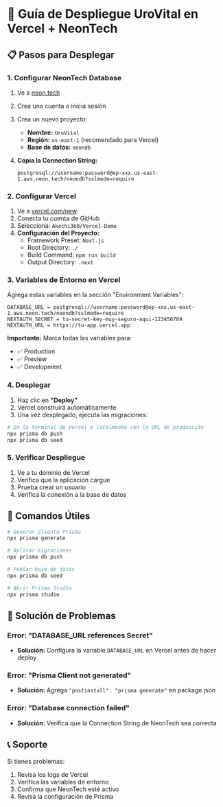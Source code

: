 # 🚀 Guía de Despliegue UroVital en Vercel + NeonTech

## 📋 Pasos para Desplegar

### 1. **Configurar NeonTech Database**

1. Ve a [neon.tech](https://neon.tech)
2. Crea una cuenta o inicia sesión
3. Crea un nuevo proyecto:
   - **Nombre:** `UroVital`
   - **Región:** `us-east-1` (recomendado para Vercel)
   - **Base de datos:** `neondb`

4. **Copia la Connection String:**
   ```
   postgresql://username:password@ep-xxx.us-east-1.aws.neon.tech/neondb?sslmode=require
   ```

### 2. **Configurar Vercel**

1. Ve a [vercel.com/new](https://vercel.com/new)
2. Conecta tu cuenta de GitHub
3. Selecciona: `Akechi360/Vercel-Demo`
4. **Configuración del Proyecto:**
   - Framework Preset: `Next.js`
   - Root Directory: `./`
   - Build Command: `npm run build`
   - Output Directory: `.next`

### 3. **Variables de Entorno en Vercel**

Agrega estas variables en la sección "Environment Variables":

```
DATABASE_URL = postgresql://username:password@ep-xxx.us-east-1.aws.neon.tech/neondb?sslmode=require
NEXTAUTH_SECRET = tu-secret-key-muy-seguro-aqui-123456789
NEXTAUTH_URL = https://tu-app.vercel.app
```

**Importante:** Marca todas las variables para:
- ✅ Production
- ✅ Preview  
- ✅ Development

### 4. **Desplegar**

1. Haz clic en **"Deploy"**
2. Vercel construirá automáticamente
3. Una vez desplegado, ejecuta las migraciones:

```bash
# En la terminal de Vercel o localmente con la URL de producción
npx prisma db push
npx prisma db seed
```

### 5. **Verificar Despliegue**

1. Ve a tu dominio de Vercel
2. Verifica que la aplicación cargue
3. Prueba crear un usuario
4. Verifica la conexión a la base de datos

## 🔧 Comandos Útiles

```bash
# Generar cliente Prisma
npx prisma generate

# Aplicar migraciones
npx prisma db push

# Poblar base de datos
npx prisma db seed

# Abrir Prisma Studio
npx prisma studio
```

## 🚨 Solución de Problemas

### Error: "DATABASE_URL references Secret"
- **Solución:** Configura la variable `DATABASE_URL` en Vercel antes de hacer deploy

### Error: "Prisma Client not generated"
- **Solución:** Agrega `"postinstall": "prisma generate"` en package.json

### Error: "Database connection failed"
- **Solución:** Verifica que la Connection String de NeonTech sea correcta

## 📞 Soporte

Si tienes problemas:
1. Revisa los logs de Vercel
2. Verifica las variables de entorno
3. Confirma que NeonTech esté activo
4. Revisa la configuración de Prisma
